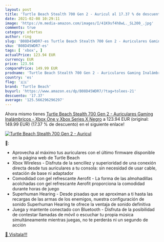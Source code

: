 ```yaml
---
layout: post
title: 'Turtle Beach Stealth 700 Gen 2 - Auricul al 17.37 % de descuento'
date: 2021-02-08 10:29:11
image: 'https://m.media-amazon.com/images/I/41K9sf4h8wL._SL200_.jpg'
comments: true
category: ofertas
author: ring
slug: 'B08D45WDR7-es Turtle Beach Stealth 700 Gen 2 - Auriculares Gaming...'
sku: 'B08D45WDR7-es'
tags: [ 'xbox', ]
actualPrice: 123.94 EUR
currency: EUR
price: 123.94
comparePrice: 149.99 EUR
prodname: 'Turtle Beach Stealth 700 Gen 2 - Auriculares Gaming Inalámbricos - Xbox One y Xbox Series X  Negro'
country: 'es'
flag: '🇪🇸'
brand: 'Turtle Beach'
buyurl: 'https://www.amazon.es/dp/B08D45WDR7/?tag=tolees-21'
descuento: '17.37'
average: '125.566296296297'
---
```


Ahora mismo tienes [Turtle Beach Stealth 700 Gen 2 - Auriculares Gaming Inalámbricos - Xbox One y Xbox Series X  Negro](https://www.amazon.es/dp/B08D45WDR7/?tag=tolees-21) a 123.94 EUR (original: 149.99 EUR) (17.37 %  de descuento) en el siguiente enlace!

[![Turtle Beach Stealth 700 Gen 2 - Auricul](https://m.media-amazon.com/images/I/41K9sf4h8wL._SL200_.jpg)](https://www.amazon.es/dp/B08D45WDR7/?tag=tolees-21)

🔎:

- Aprovecha al máximo tus auriculares con el último firmware disponible en la página web de Turtle Beach
- Xbox Wireless - Disfruta de la sencillez y superioridad de una conexión directa desde tus auriculares a tu consola: sin necesidad de usar cable, estación de base ni adaptador
- Comodidad con gel refrescante Aerofit - La forma de las almohadillas acolchadas con gel refrescante Aerofit proporciona la comodidad durante horas de juego
- Superhuman Hearing - Desde pisadas que se aproximan a ti hasta las recargas de las armas de los enemigos, nuestra configuración de sonido Superhuman Hearing te ofrece la ventaja de sonido definitiva
- Juega y mantente conectado con Bluetooth - Disfruta de la posibilidad de contestar llamadas de móvil o escuchar tu propia música simultáneamente mientras juegas, no te perderás ni un segundo de acción

[🛒 Visítala!!!](https://www.amazon.es/dp/B08D45WDR7/?tag=tolees-21)
